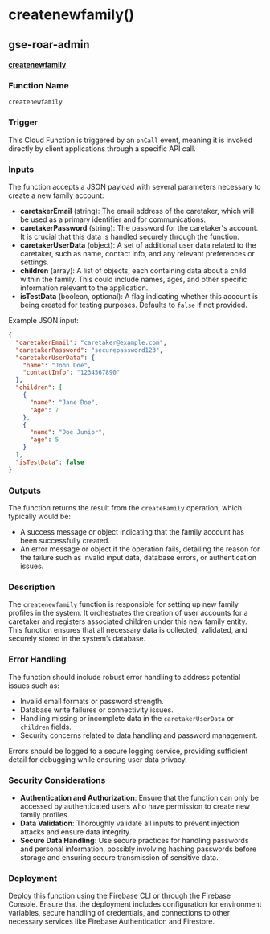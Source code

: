 # createnewfamily()

## gse-roar-admin

#### [createnewfamily](https://github.com/yeatmanlab/roar-firebase-functions/blob/e784650492722d24069aa9b0704d1873ea5dafee/gse-roar-admin/functions/src/index.ts#L171)

### Function Name
`createnewfamily`

### Trigger
This Cloud Function is triggered by an `onCall` event, meaning it is invoked directly by client applications through a specific API call.

### Inputs
The function accepts a JSON payload with several parameters necessary to create a new family account:
- **caretakerEmail** (string): The email address of the caretaker, which will be used as a primary identifier and for communications.
- **caretakerPassword** (string): The password for the caretaker's account. It is crucial that this data is handled securely through the function.
- **caretakerUserData** (object): A set of additional user data related to the caretaker, such as name, contact info, and any relevant preferences or settings.
- **children** (array): A list of objects, each containing data about a child within the family. This could include names, ages, and other specific information relevant to the application.
- **isTestData** (boolean, optional): A flag indicating whether this account is being created for testing purposes. Defaults to `false` if not provided.

Example JSON input:
```json
{
  "caretakerEmail": "caretaker@example.com",
  "caretakerPassword": "securepassword123",
  "caretakerUserData": {
    "name": "John Doe",
    "contactInfo": "1234567890"
  },
  "children": [
    {
      "name": "Jane Doe",
      "age": 7
    },
    {
      "name": "Doe Junior",
      "age": 5
    }
  ],
  "isTestData": false
}
```

### Outputs
The function returns the result from the `createFamily` operation, which typically would be:
- A success message or object indicating that the family account has been successfully created.
- An error message or object if the operation fails, detailing the reason for the failure such as invalid input data, database errors, or authentication issues.

### Description
The `createnewfamily` function is responsible for setting up new family profiles in the system. It orchestrates the creation of user accounts for a caretaker and registers associated children under this new family entity. This function ensures that all necessary data is collected, validated, and securely stored in the system’s database.

### Error Handling
The function should include robust error handling to address potential issues such as:
- Invalid email formats or password strength.
- Database write failures or connectivity issues.
- Handling missing or incomplete data in the `caretakerUserData` or `children` fields.
- Security concerns related to data handling and password management.

Errors should be logged to a secure logging service, providing sufficient detail for debugging while ensuring user data privacy.

### Security Considerations
- **Authentication and Authorization**: Ensure that the function can only be accessed by authenticated users who have permission to create new family profiles.
- **Data Validation**: Thoroughly validate all inputs to prevent injection attacks and ensure data integrity.
- **Secure Data Handling**: Use secure practices for handling passwords and personal information, possibly involving hashing passwords before storage and ensuring secure transmission of sensitive data.

### Deployment
Deploy this function using the Firebase CLI or through the Firebase Console. Ensure that the deployment includes configuration for environment variables, secure handling of credentials, and connections to other necessary services like Firebase Authentication and Firestore.
